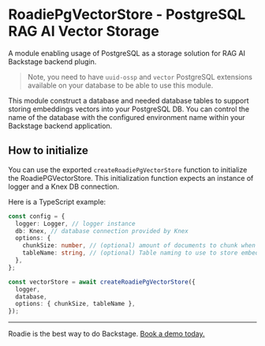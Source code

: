 # RoadiePgVectorStore - PostgreSQL RAG AI Vector Storage

A module enabling usage of PostgreSQL as a storage solution for RAG AI Backstage backend plugin.

> Note, you need to have `uuid-ossp` and `vector` PostgreSQL extensions available on your database to be able to use this module.

This module construct a database and needed database tables to support storing embeddings vectors into your PostgreSQL DB. You can control the name of the database with the configured environment name within your Backstage backend application.

## How to initialize

You can use the exported `createRoadiePgVectorStore` function to initialize the RoadiePGVectorStore. This initialization function expects an instance of logger and a Knex DB connection.

Here is a TypeScript example:

```typescript
const config = {
  logger: Logger, // logger instance
  db: Knex, // database connection provided by Knex
  options: {
    chunkSize: number, // (optional) amount of documents to chunk when adding vectors, default is 500
    tableName: string, // (optional) Table naming to use to store embeddings. Default is 'embeddings'
  },
};

const vectorStore = await createRoadiePgVectorStore({
  logger,
  database,
  options: { chunkSize, tableName },
});
```

---

Roadie is the best way to do Backstage. [Book a demo today.](https://roadie.io/request-demo/)
